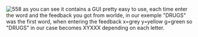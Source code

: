 ![558](https://github.com/user-attachments/assets/e43e82ff-f368-4541-8117-e97c56b9a39e)
as you can see it contains a GUI pretty easy to use, each time enter the word and the feedback you got from worlde, in our exemple "DRUGS" was the first word, when entering the feedback x=grey y=yellow g=green so "DRUGS" in our case becomes XYXXX depending on each letter.
